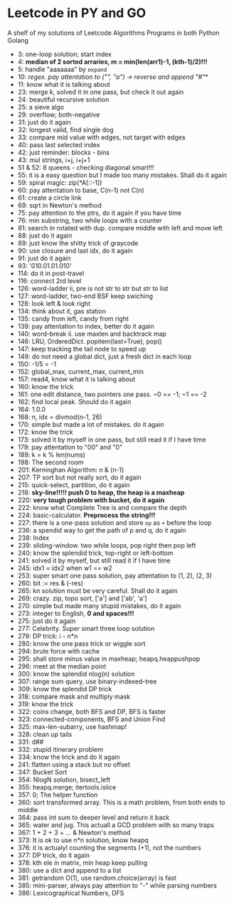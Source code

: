 # Leetcode in PY and GO
A shelf of my solutions of Leetcode Algorithms Programs in both Python Golang

* 3: one-loop solution; start index
* 4: **median of 2 sorted arraries, m = min(len(arr1)-1, (kth-1)/2)!!!**
* 5: handle "aaaaaaa" by `expand` 
* 10: **regex. pay attentation to ("", "a*") -> reverse and append "#"**
* 11: know what it is talking about
* 23: merge k, solved it in one pass, but check it out again
* 24: beautiful recursive solution
* 25: a sieve algo
* 29: overflow; both-negative
* 31: just do it again
* 32: longest valid, find single dog
* 33: compare mid value with edges, not target with edges
* 40: pass last selected index
* 42: just reminder: blocks - bins
* 43: mul strings, i+j, i+j+1
* 51 & 52: 8 queens - checking diagonal smart!!!
* 55: it is a easy question but I made too many mistakes. Shall do it again
* 59: spiral magic: zip(*A[::-1])
* 60: pay attentation to base, C(n-1) not C(n)
* 61: create a circle link
* 69: sqrt in Newton's method
* 75: pay attention to the ptrs, do it again if you have time
* 76: min substring, two while loops with a counter
* 81: search in rotated with dup. compare middle with left and move left
* 88: just do it again
* 89: just know the shitty trick of graycode
* 90: use closure and last idx, do it again
* 91: just do it again
* 93: '010.01.01.010'
* 114: do it in post-travel
* 116: connect 2rd level
* 126: word-ladder ii, pre is not str to str but str to list
* 127: word-ladder, two-end BSF keep swiching
* 128: look left & look right
* 134: think about it, gas station
* 135: candy from left, candy from right
* 139: pay attentation to index, better do it again
* 140: word-break ii. use maxlen and backtrack map
* 146: LRU, OrderedDict. popitem(last=True), pop()
* 147: keep tracking the tail node to speed up
* 149: do not need a global dict, just a fresh dict in each loop
* 150: -1/5 = -1
* 152: global_max, current_max, current_min
* 157: read4, know what it is talking about
* 160: know the trick
* 161: one edit distance, two pointers one pass. ~0 == -1; ~1 == -2
* 162: find local peak. Should do it again
* 164: 1.0.0
* 168: n, idx = divmod(n-1, 26)
* 170: simple but made a lot of mistakes. do it again
* 172: know the trick
* 173: solved it by myself in one pass, but still read it if I have time
* 179: pay attentation to "00" and "0"
* 189: k = k % len(nums)
* 198: The second room
* 201: Kerninghan Algorithm: n & (n-1)
* 207: TP sort but not really sort, do it again
* 215: quick-select, partition, do it again
* 218: **sky-line!!!!! push 0 to heap, the heap is a maxheap**
* 220: **very tough problem with bucket, do it again**
* 222: know what Complete Tree is and compare the depth
* 224: basic-calculator. **Preprocess the string!!!**
* 227: there is a one-pass solution and store `op` as `+` before the loop
* 236: a spendid way to get the path of p and q, do it again
* 238: Index
* 239: sliding-window. two while loops, pop right then pop left
* 240: know the splendid trick, top-right or left-bottom
* 241: solved it by myself, but still read it if I have time
* 245: idx1 = idx2 when w1 == w2
* 253: super smart one pass solution, pay attentation to (1, 2), (2, 3)
* 260: bit := res & (-res)
* 265: kn solution must be very careful. Shall do it again
* 269: crazy. zip, topo sort, ['a'] and ['ab', 'a']
* 270: simple but made many stupid mistakes, do it again
* 273: integer to English, **0 and spaces!!!**
* 275: just do it again
* 277: Celebrity. Super smart three loop solution
* 279: DP trick: i - n*n
* 280: know the one pass trick or wiggle sort
* 294: brute force with cache
* 295: shall store minus value in maxheap; heapq.heappushpop
* 296: meet at the median point
* 300: know the splendid nlog(n) solution
* 307: range sum query, use binary-indexed-tree
* 309: know the splendid DP trick
* 318: compare mask and multiply mask
* 319: know the trick
* 322: coins change, both BFS and DP, BFS is faster
* 323: connected-components, BFS and Union Find
* 325: max-len-subarry, use hashmap!
* 328: clean up tails
* 331: d##
* 332: stupid itinerary problem
* 334: know the trick and do it again
* 241: flatten using a stack but no offset
* 347: Bucket Sort
* 354: NlogN solution, bisect_left
* 355: heapq.merge; itertools.islice
* 357: 0; The helper function
* 360: sort transformed array. This is a math problem, from both ends to middle
* 364: pass int sum to deeper level and return it back
* 365: water and jug. This actuall a GCD problem with so many traps
* 367: 1 + 2 + 3 + ... & Newton's method
* 373: It is ok to use n*n solution, know heapq
* 376: it is actualyl counting the segments (+1), not the numbers
* 377: DP trick, do it again
* 378: kth ele in matrix, min heap keep pulling
* 380: use a dict and append to a list
* 381: getrandom O(1), use random.choice(array) is fast
* 385: mini-parser, always pay attention to "-" while parsing numbers
* 386: Lexicographical Numbers, DFS
